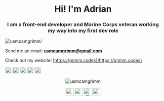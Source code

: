 <h1 align="center">Hi! I'm Adrian</h1>
<h3 align="center">I am a front-end developer and Marine Corps veteran working my way into my first dev role</h3>
<p align="left"> <img src=https://komarev.com/ghpvc/?username=usmcamgrimm alt=usmcamgrimm/> </p>

Send me an email: **usmcamgrimm@gmail.com**

Check out my website! [https://grimm.codes](https://grimm.codes)

<p align="left"><img src=https://konpa.github.io/devicon/devicon.git/icons/react/react-original-wordmark.svg alt=react width="20" height="20"/> <img src=https://konpa.github.io/devicon/devicon.git/icons/bootstrap/bootstrap-plain.svg alt=bootstrap width="20" height="20"/> <img src=https://konpa.github.io/devicon/devicon.git/icons/css3/css3-original-wordmark.svg alt=css3 width="20" height="20"/> <img src=https://konpa.github.io/devicon/devicon.git/icons/html5/html5-original-wordmark.svg alt=html5 width="20" height="20"/> <img src=https://konpa.github.io/devicon/devicon.git/icons/javascript/javascript-original.svg alt=javascript width="20" height="20"/></p><p align="center"> <img src=https://github-readme-stats.vercel.app/api?username=usmcamgrimm&show_icons=true alt=usmcamgrimm /> </p>

<p align="center">
<a href=https://codepen.io/usmcamgrimm target="blank"><img align="center" src=https://cdn.jsdelivr.net/npm/simple-icons@3.0.1/icons/codepen.svg alt="usmcamgrimm" height="25" width="25" /></a>
<a href=https://dev.to/usmcamgrimm target="blank"><img align="center" src=https://cdn.jsdelivr.net/npm/simple-icons@3.0.1/icons/dev-dot-to.svg alt="usmcamgrimm" height="25" width="25" /></a>
<a href=https://twitter.com/@usmcamgrimm target="blank"><img align="center" src=https://cdn.jsdelivr.net/npm/simple-icons@3.0.1/icons/twitter.svg alt="@usmcamgrimm" height="25" width="25" /></a>
<a href=https://linkedin.com/in/amgrimm target="blank"><img align="center" src=https://cdn.jsdelivr.net/npm/simple-icons@3.0.1/icons/linkedin.svg alt="amgrimm" height="25" width="25" /></a>
</p>
